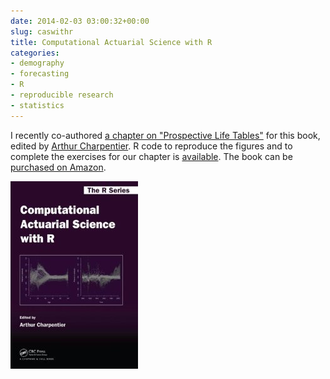 ```yaml
---
date: 2014-02-03 03:00:32+00:00
slug: caswithr
title: Computational Actuarial Science with R
categories:
- demography
- forecasting
- R
- reproducible research
- statistics
---
```


I recently co-authored [a chapter on "Prospective Life Tables"](/publications/prospective-life-tables/) for this book, edited by [Arthur Charpentier](http://perso.univ-rennes1.fr/arthur.charpentier/). R code to reproduce the figures and to complete the exercises for our chapter is [available](https://robjhyndman.com/publications/prospective-life-tables/). The book can be [purchased on Amazon](http://www.amazon.com/Computational-Actuarial-Science-Chapman-Series/dp/1466592591?tag=prorobjhyn-20).

[![](/files/41JYoNQh2HL._SY300_.jpg)](http://www.amazon.com/Computational-Actuarial-Science-Chapman-Series/dp/1466592591?tag=prorobjhyn-20)
